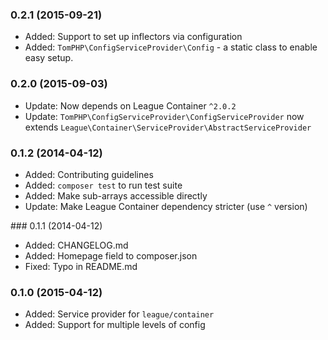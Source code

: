 ### 0.2.1 (2015-09-21)

 * Added: Support to set up inflectors via configuration
 * Added: `TomPHP\ConfigServiceProvider\Config` - a static class to enable easy
   setup.

### 0.2.0 (2015-09-03)

 * Update: Now depends on League Container `^2.0.2`
 * Update: `TomPHP\ConfigServiceProvider\ConfigServiceProvider` now extends
   `League\Container\ServiceProvider\AbstractServiceProvider`

### 0.1.2 (2014-04-12)

 * Added: Contributing guidelines
 * Added: `composer test` to run test suite
 * Added: Make sub-arrays accessible directly
 * Update: Make League Container dependency stricter (use `^` version)

### 0.1.1 (2014-04-12)

 * Added: CHANGELOG.md
 * Added: Homepage field to composer.json
 * Fixed: Typo in README.md

### 0.1.0 (2015-04-12)

  * Added: Service provider for `league/container`
  * Added: Support for multiple levels of config
